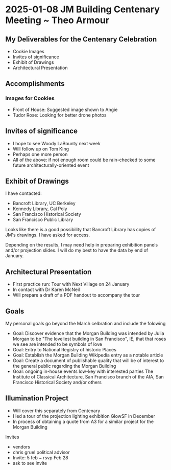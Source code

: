 # 2025-01-08 JM Building Centenary Meeting ~ Theo Armour


## My Deliverables for the Centenary Celebration

* Cookie Images
* Invites of significance
* Exhibit of Drawings
* Architectural Presentation

## Accomplishments

### Images for Cookies

* Front of House: Suggested image shown to Angie
* Tudor Rose: Looking for better drone photos

## Invites of significance

* I hope to see Woody LaBounty next week
* Will follow up on Tom King
* Perhaps one more person
* All of the above: if not enough room could be rain-checked to some future architecturally-oriented event

## Exhibit of Drawings

I have contacted:

* Bancroft Library, UC Berkeley
* Kennedy Library, Cal Poly
* San Francisco Historical Society
* San Francisco Public Library

Looks like there is a good possibility that Bancroft Library has copies of JM's drawings. I have asked for access.

Depending on the results, I may need help in preparing exhibition panels and/or projection slides. I will do my best to have the data by end of January.

## Architectural Presentation

* First practice run: Tour with Next Village on 24 January
* In contact with Dr Karen McNeil
* Will prepare a draft of a PDF handout to accompany the tour

## Goals

My personal goals go beyond the March celbration and include the folowing

* Goal: Discover evidence that the Morgan Building was intended by Julia Morgan to be "The loveliest building in San Francisco", IE, that that roses we see are intended to be symbols of love
* Goal: Entry to National Registry of historic Places
* Goal: Establish the Morgan Building Wikipedia entry as a notable article
* Goal: Create a document of publishable quality that will be of interest to the general public regarding the Morgan Building
* Goal: ongoing in-house events low-key with interested parties The Institute of Classical Architecture, San Francisco branch of the AIA, San Francisco Historical Society and/or others

## Illumination Project

* Will cover this separately from Centenary
* I led a tour of the projection lighting exhibition GlowSF in December
* In process of obtaining a quote from A3 for a similar project for the Morgan Building


Invites

* vendors
* chris gruel political advisor
* Invite: 5 feb ~ rsvp Feb 28
* ask to see invite
